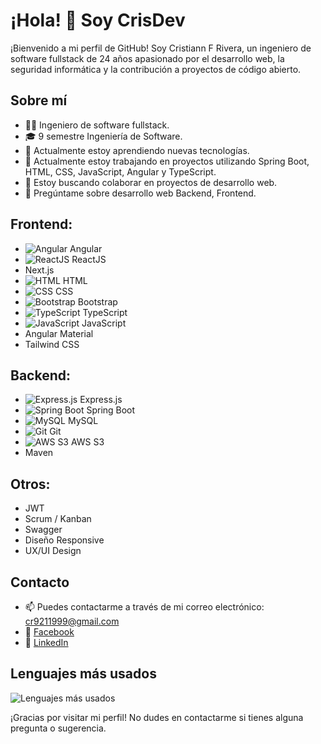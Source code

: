 # ¡Hola! 👋 Soy CrisDev

¡Bienvenido a mi perfil de GitHub! Soy Cristiann F Rivera, un ingeniero de software fullstack de 24 años apasionado por el desarrollo web, la seguridad informática y la contribución a proyectos de código abierto.

## Sobre mí
- 👨‍💻 Ingeniero de software fullstack.
- 🎓 9 semestre Ingeniería de Software.
- 🌱 Actualmente estoy aprendiendo nuevas tecnologías.
- 🔭 Actualmente estoy trabajando en proyectos utilizando Spring Boot, HTML, CSS, JavaScript, Angular y TypeScript.
- 👯 Estoy buscando colaborar en proyectos de desarrollo web.
- 💬 Pregúntame sobre desarrollo web Backend, Frontend.

## Frontend:
- ![Angular](https://img.icons8.com/color/48/000000/angularjs.png) Angular
- ![ReactJS](https://img.icons8.com/color/48/000000/react-native.png) ReactJS
- Next.js
- ![HTML](https://img.icons8.com/color/48/000000/html-5.png) HTML
- ![CSS](https://img.icons8.com/color/48/000000/css3.png) CSS
- ![Bootstrap](https://img.icons8.com/color/48/000000/bootstrap.png) Bootstrap
- ![TypeScript](https://img.icons8.com/color/48/000000/typescript.png) TypeScript
- ![JavaScript](https://img.icons8.com/color/48/000000/javascript.png) JavaScript
- Angular Material
- Tailwind CSS

## Backend:
- ![Express.js](https://img.icons8.com/color/48/000000/nodejs.png) Express.js
- ![Spring Boot](https://img.icons8.com/color/48/000000/java-coffee-cup-logo.png) Spring Boot
- ![MySQL](https://img.icons8.com/color/48/000000/mysql-logo.png) MySQL
- ![Git](https://img.icons8.com/color/48/000000/git.png) Git
- ![AWS S3](https://img.icons8.com/color/48/000000/amazon-s3.png) AWS S3
- Maven


## Otros:
- JWT
- Scrum / Kanban
- Swagger
- Diseño Responsive
- UX/UI Design

## Contacto
- 📫 Puedes contactarme a través de mi correo electrónico: cr9211999@gmail.com
- 🔗 [Facebook](https://web.facebook.com/profile.php?id=100005486839421)
- 🔗 [LinkedIn](https://www.linkedin.com/in/cristian-fabian-rivera-lozano-a58426250/)

## Lenguajes más usados
![Lenguajes más usados](https://github-readme-stats.vercel.app/api/top-langs/?username=CrissFaDev&layout=compact&theme=dark)

¡Gracias por visitar mi perfil! No dudes en contactarme si tienes alguna pregunta o sugerencia.
